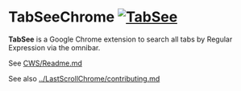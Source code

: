 TabSeeChrome [![TabSee](https://developers.google.com/chrome/web-store/images/branding/ChromeWebStore_Badge_v2_206x58.png)](https://chrome.google.com/webstore/detail/tabsee/fdbmibopighjnhplajkbkkhmgekkmffb)
============

**TabSee** is a Google Chrome extension to search all tabs by Regular Expression via the omnibar.

See [CWS/Readme.md](CWS/Readme.md)

See also [../LastScrollChrome/contributing.md](../../../LastScrollChrome/blob/master/contributing.md)
